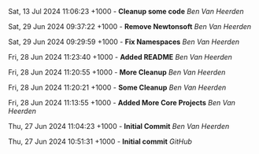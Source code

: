 Sat, 13 Jul 2024 11:06:23 +1000 - **Cleanup some code** *Ben Van Heerden* 

Sat, 29 Jun 2024 09:37:22 +1000 - **Remove Newtonsoft** *Ben Van Heerden* 

Sat, 29 Jun 2024 09:29:59 +1000 - **Fix Namespaces** *Ben Van Heerden* 

Fri, 28 Jun 2024 11:23:40 +1000 - **Added README** *Ben Van Heerden* 

Fri, 28 Jun 2024 11:20:55 +1000 - **More Cleanup** *Ben Van Heerden* 

Fri, 28 Jun 2024 11:20:21 +1000 - **Some Cleanup** *Ben Van Heerden* 

Fri, 28 Jun 2024 11:13:55 +1000 - **Added More Core Projects** *Ben Van Heerden* 

Thu, 27 Jun 2024 11:04:23 +1000 - **Initial Commit** *Ben Van Heerden* 

Thu, 27 Jun 2024 10:51:31 +1000 - **Initial commit** *GitHub* 
